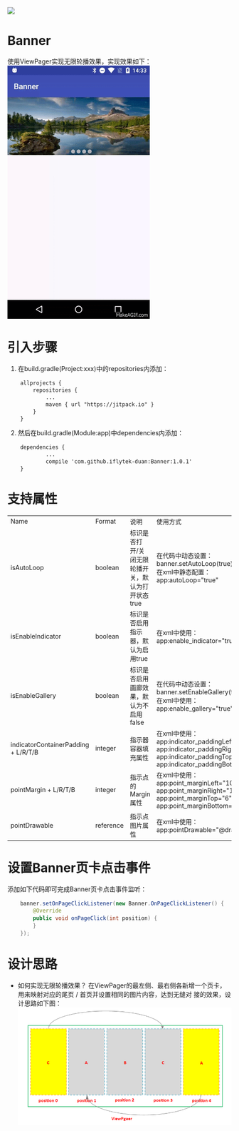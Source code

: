[![](https://jitpack.io/v/iflytek-duan/Banner.svg)](https://jitpack.io/#iflytek-duan/Banner)
# Banner
使用ViewPager实现无限轮播效果，实现效果如下：</br>
 ![banner](/images/preview.gif)
# 引入步骤
1. 在build.gradle(Project:xxx)中的repositories内添加：
```
    allprojects {
        repositories {
            ...
            maven { url "https://jitpack.io" }
        }
    }
```
2. 然后在build.gradle(Module:app)中dependencies内添加：
```
	dependencies {
	        ...
	        compile 'com.github.iflytek-duan:Banner:1.0.1'
	}
```
# 支持属性
<table>
    <tr>
        <td>Name</td>
        <td>Format</td>
        <td>说明</td>
        <td>使用方式</td>
    </tr>
    <tr>
        <td>isAutoLoop</td>
        <td>boolean</td>
        <td>标识是否打开/关闭无限轮播开关，默认为打开状态true</td>
        <td>
            在代码中动态设置：</br>
            banner.setAutoLoop(true);</br>
            在xml中静态配置：</br>
            app:autoLoop="true"
        </td>
    </tr>
    <tr>
        <td>isEnableIndicator</td>
        <td>boolean</td>
        <td>标识是否启用指示器，默认为启用true</td>
        <td>
            在xml中使用：</br>
            app:enable_indicator="true"
        </td>
    </tr>
    <tr>
        <td>isEnableGallery</td>
        <td>boolean</td>
        <td>标识是否启用画廊效果，默认为不启用false</td>
        <td>
            在代码中动态设置：</br>
            banner.setEnableGallery(true);</br>
            在xml中使用：</br>
            app:enable_gallery="true"
        </td>
    </tr>
    <tr>
        <td>indicatorContainerPadding + L/R/T/B</td>
        <td>integer</td>
        <td>指示器容器填充属性</td>
        <td>
            在xml中使用：</br>
            app:indicator_paddingLeft="10"</br>
            app:indicator_paddingRight="10"</br>
            app:indicator_paddingTop="6"</br>
            app:indicator_paddingBottom="6"
        </td>
    </tr>
    <tr>
        <td>pointMargin + L/R/T/B</td>
        <td>integer</td>
        <td>指示点的Margin属性</td>
        <td>
            在xml中使用：</br>
            app:point_marginLeft="10"</br>
            app:point_marginRight="10"</br>
            app:point_marginTop="6"</br>
            app:point_marginBottom="6"
        </td>
    </tr>
    <tr>
        <td>pointDrawable</td>
        <td>reference</td>
        <td>指示点图片属性</td>
        <td>
            在xml中使用：</br>
            app:pointDrawable="@drawable/point_default_selector"
        </td>
    </tr>
</table>

# 设置Banner页卡点击事件
添加如下代码即可完成Banner页卡点击事件监听：
```java
    banner.setOnPageClickListener(new Banner.OnPageClickListener() {
        @Override
        public void onPageClick(int position) {
        }
    });
```

# 设计思路
- 如何实现无限轮播效果？
在ViewPager的最左侧、最右侧各新增一个页卡，用来映射对应的尾页 / 首页并设置相同的图片内容，达到无缝对
接的效果，设计思路如下图：
 ![banner](/images/banner.png)